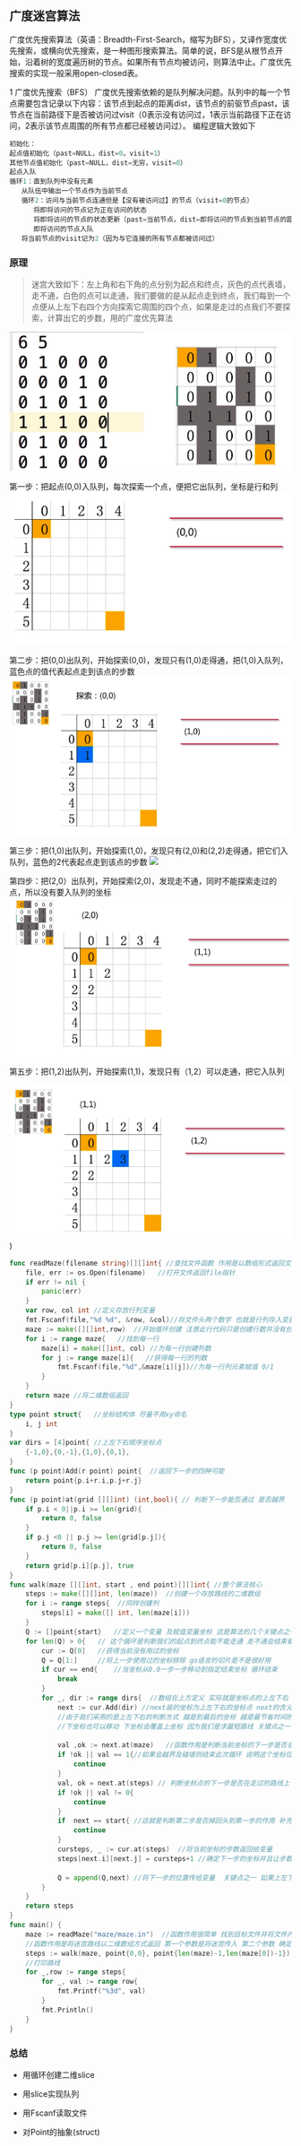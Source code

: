 ## 广度迷宫算法

广度优先搜索算法（英语：Breadth-First-Search，缩写为BFS），又译作宽度优先搜索，或横向优先搜索，是一种图形搜索算法。简单的说，BFS是从根节点开始，沿着树的宽度遍历树的节点。如果所有节点均被访问，则算法中止。广度优先搜索的实现一般采用open-closed表。

1 广度优先搜索（BFS） 
广度优先搜索依赖的是队列解决问题。队列中的每一个节点需要包含记录以下内容：该节点到起点的距离dist，该节点的前驱节点past，该节点在当前路径下是否被访问过visit（0表示没有访问过，1表示当前路径下正在访问，2表示该节点周围的所有节点都已经被访问过）。 
编程逻辑大致如下
```go
初始化：
起点值初始化（past=NULL，dist=0，visit=1）
其他节点值初始化（past=NULL，dist=无穷，visit=0）
起点入队
循环1：直到队列中没有元素
   从队伍中输出一个节点作为当前节点
   循环2：访问与当前节点连通但是【没有被访问过】的节点（visit=0的节点）
      将即将访问的节点记为正在访问的状态
      将即将访问的节点的状态更新（past=当前节点，dist=即将访问的节点到当前节点的距离，visit=1）
      即将访问的节点入队
   将当前节点的visit记为2（因为与它连接的所有节点都被访问过）

```

### 原理

>迷宫大致如下：左上角和右下角的点分别为起点和终点，灰色的点代表墙，走不通，白色的点可以走通，我们要做的是从起点走到终点，我们每到一个点便从上左下右四个方向探索它周围的四个点，如果是走过的点我们不要探索，计算出它的步数，用的广度优先算法

![](./1.png)

第一步：把起点(0,0)入队列，每次探索一个点，便把它出队列，坐标是行和列
![](./2.png)


第二步：把(0,0)出队列，开始探索(0,0)，发现只有(1,0)走得通，把(1,0)入队列，蓝色点的值代表起点走到该点的步数
![](./3.png)

第三步：把(1,0)出队列，开始探索(1,0)，发现只有(2,0)和(2,2)走得通，把它们入队列，蓝色的2代表起点走到该点的步数
![](./4,png)

第四步：把(2,0）出队列，开始探索(2,0)，发现走不通，同时不能探索走过的点，所以没有要入队列的坐标
![](./5.png)

第五步：把(1,2)出队列，开始探索(1,1)，发现只有（1,2）可以走通，把它入队列

![](./6.png))

```go
func readMaze(filename string)[][]int{ //查找文件函数 作用是以数组形式返回文件内容
	file, err := os.Open(filename)   //打开文件返回file指针
	if err != nil {
		panic(err)
	}
	var row, col int //定义存放行列变量
	fmt.Fscanf(file,"%d %d", &row, &col)//将文件头两个数字 也就是行列存入变量 注意是放入地址
	maze := make([][]int,row)  //开始循环创建 注意此行代码只是创建行数并没有创建列数 [][]int只是代表创建二维个数
	for i := range maze{   //找到每一行
		maze[i] = make([]int, col) //为每一行创建列数
		for j := range maze[i]{   //获得每一行的列数
			fmt.Fscanf(file,"%d",&maze[i][j])//为每一行列元素赋值 0/1
		}
	}
	return maze //将二维数组返回
}
type point struct{   //坐标结构体 尽量不用xy命名
	i, j int
}
var dirs = [4]point{ //上左下右顺序坐标点
	{-1,0},{0,-1},{1,0},{0,1},
}
func (p point)Add(r point) point{  //返回下一步的四种可能
	return point{p.i+r.i,p.j+r.j}
}
func (p point)at(grid [][]int) (int,bool){ // 判断下一步能否通过 是否越界
	if p.i < 0||p.i >= len(grid){
		return 0, false
	}
	if p.j <0 || p.j >= len(grid[p.j]){
		return 0, false
	}
	return grid[p.i][p.j], true
}
func walk(maze [][]int, start , end point)[][]int{ //整个算法核心
	steps := make([][]int, len(maze))  //创建一个存放路线的二维数组
	for i := range steps{  //同样创建列
		steps[i] = make([] int, len(maze[i]))
	}
	Q := []point{start}   //定义一个变量 及赋值变量坐标 这是算法的几个关键点之一
	for len(Q) > 0{   // 这个循环是判断我们的起点到终点能不能走通 走不通会结束循环
		cur := Q[0]   //获得当前没有用过的坐标
		Q = Q[1:]     //将上一步使用过的坐标排除 go语言的切片是不是很好用
		if cur == end{    //当坐标从0.0一步一步移动到指定结束坐标 循环结束
			break
		}
		for _, dir := range dirs{  //数组在上方定义 实际就是坐标点的上左下右 每一个坐标点都有四个方位 每次进行比较
			next := cur.Add(dir) //next装的坐标为上左下右的坐标点 next的含义是当前坐标点的下一个坐标点
			//由于我们采用的是上左下右的判断方式 越是到最后的坐标 越是最节省时间的 所以关键点在于 如果上坐标可以移动
			//下坐标也可以移动 下坐标会覆盖上坐标 因为我们是求最短路线 关键点之一
 
			val ,ok := next.at(maze)   //函数作用是判断当前坐标的下一步是否会越界及碰墙
			if !ok || val == 1{//如果会越界及碰墙则结束此次循环 说明这个坐标位置不正确
				continue
			}
			val, ok = next.at(steps) // 判断坐标点的下一步是否在走过的路线上 因为我们每走一步都会在路线上标记步数 除了第一步
			if !ok || val != 0{
				continue
			}
			if  next == start{ //这就是判断第二步是否掉回头到第一步的作用 补充第一个判断的
				continue
			}
			cursteps, _ := cur.at(steps)  //将当前坐标的步数返回给变量
			steps[next.i][next.j] = cursteps+1 //确定下一步的坐标并且让步数加一
 
			Q = append(Q,next) //将下一步的位置传给变量  关键点之一 如果上左下右没有一个地方可以通过 变量的长度为零 循环结束
		}
	}
	return steps
}
func main() {
	maze := readMaze("maze/maze.in")  //函数作用很简单 找到目标文件并将文件内容存到二维数组然后返回给maze
	//函数作用是将迷宫路线以二维数组方式返回 第一个参数是将迷宫传入 第二个参数 确定起始位置 第三个参数 确定结束位置
	steps := walk(maze, point{0,0}, point{len(maze)-1,len(maze[0])-1})
	//打印路线
	for _,row := range steps{
		for _, val := range row{
			fmt.Printf("%3d", val)
		}
		fmt.Println()
	}
}
```

### 总结
- 用循环创建二维slice

- 用slice实现队列

- 用Fscanf读取文件

- 对Point的抽象(struct)